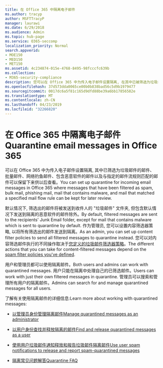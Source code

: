 ```yaml
---
title: 在 Office 365 中隔离电子邮件
ms.author: tracyp
author: MSFTTracyP
manager: laurawi
ms.date: 6/29/2018
ms.audience: Admin
ms.topic: hub-page
ms.service: O365-seccomp
localization_priority: Normal
search.appverid:
- MOE150
- MED150
- MET150
ms.assetid: 4c234874-015e-4768-8495-98fcccfc639b
ms.collection:
- M365-security-compliance
description: 您可以在 Office 365 中为传入电子邮件设置隔离, 在其中已被筛选为垃圾邮件、批量、网络钓鱼邮件和恶意软件的传入电子邮件可以保留下来供以后查看。
ms.openlocfilehash: 37d573dda0065ce00b0b838bad56c5d9b1979477
ms.sourcegitcommit: 0017dc6a5f81c165d9dfd88be39a6bb17856582e
ms.translationtype: MT
ms.contentlocale: zh-CN
ms.lasthandoff: 04/23/2019
ms.locfileid: "32266820"
---
```

# <a name="quarantine-email-messages-in-office-365"></a><span data-ttu-id="bfd59-103">在 Office 365 中隔离电子邮件</span><span class="sxs-lookup"><span data-stu-id="bfd59-103">Quarantine email messages in Office 365</span></span>

<span data-ttu-id="bfd59-104">可以在 Office 365 中为传入电子邮件设置隔离, 其中已筛选为垃圾邮件的邮件、批量邮件、网络钓鱼邮件、包含恶意软件的邮件以及与指定的邮件流规则匹配的邮件可以保留下来供以后查看。</span><span class="sxs-lookup"><span data-stu-id="bfd59-104">You can set up quarantine for incoming email messages in Office 365 where messages that have been filtered as spam, bulk mail, phishing mail, mail that contains malware, and mail that matched a specified mail flow rule can be kept for later review.</span></span>
  
<span data-ttu-id="bfd59-105">默认情况下, 筛选出的邮件将被发送到收件人的 "垃圾邮件" 文件夹, 但包含默认情况下发送到隔离的恶意软件的邮件除外。</span><span class="sxs-lookup"><span data-stu-id="bfd59-105">By default, filtered messages are sent to the recipients' Junk Email folder, except for mail that contains malware which is sent to quarantine by default.</span></span> <span data-ttu-id="bfd59-106">作为管理员, 您可以设置内容筛选器策略, 以将所有筛选出的邮件发送到隔离。</span><span class="sxs-lookup"><span data-stu-id="bfd59-106">As an admin, you can set up content filter policies to send all filtered messages to quarantine instead.</span></span> <span data-ttu-id="bfd59-107">您可以对内容筛选邮件执行的不同操作取决于[您定义的垃圾邮件筛选器策略](https://go.microsoft.com/fwlink/?LinkId=799736)。</span><span class="sxs-lookup"><span data-stu-id="bfd59-107">The different actions that you can take for content-filtered messages depend on the [spam filter policies you've defined](https://go.microsoft.com/fwlink/?LinkId=799736).</span></span>
  
<span data-ttu-id="bfd59-108">用户和管理员都可以使用隔离邮件。</span><span class="sxs-lookup"><span data-stu-id="bfd59-108">Both users and admins can work with quarantined messages.</span></span> <span data-ttu-id="bfd59-109">用户只能在隔离中处理自己的已筛选邮件。</span><span class="sxs-lookup"><span data-stu-id="bfd59-109">Users can work with just their own filtered messages in quarantine.</span></span> <span data-ttu-id="bfd59-110">管理员可以搜索和管理所有用户的隔离邮件。</span><span class="sxs-lookup"><span data-stu-id="bfd59-110">Admins can search for and manage quarantined messages for all users.</span></span>
  
<span data-ttu-id="bfd59-111">了解有关使用隔离邮件的详细信息:</span><span class="sxs-lookup"><span data-stu-id="bfd59-111">Learn more about working with quarantined messages:</span></span>
  
- [<span data-ttu-id="bfd59-112">以管理员身份管理隔离邮件</span><span class="sxs-lookup"><span data-stu-id="bfd59-112">Manage quarantined messages as an administrator</span></span>](manage-quarantined-messages-and-files.md)
    
- [<span data-ttu-id="bfd59-113">以用户身份查找并释放隔离的邮件</span><span class="sxs-lookup"><span data-stu-id="bfd59-113">Find and release quarantined messages as a user</span></span>](find-and-release-quarantined-messages-as-a-user.md)
    
- [<span data-ttu-id="bfd59-114">使用用户垃圾邮件通知释放和报告垃圾邮件隔离邮件</span><span class="sxs-lookup"><span data-stu-id="bfd59-114">Use user spam notifications to release and report spam-quarantined messages</span></span>](use-spam-notifications-to-release-and-report-quarantined-messages.md)
    
- [<span data-ttu-id="bfd59-115">隔离常见问题解答</span><span class="sxs-lookup"><span data-stu-id="bfd59-115">Quarantine FAQ</span></span>](quarantine-faq.md)
    

